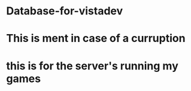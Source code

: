 # Database-for-vistadev
# This is ment in case of a curruption
# this is for the server's running my games
